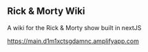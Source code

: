 ## Rick & Morty Wiki

A wiki for the Rick & Morty show built in nextJS

https://main.d1m1xctsgdamnc.amplifyapp.com
